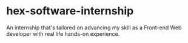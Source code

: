 # hex-software-internship
An internship that's tailored on advancing my skill as a Front-end Web developer with real life hands-on experience.
